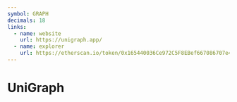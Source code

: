 ```yaml
---
symbol: GRAPH
decimals: 18
links:
  - name: website
    url: https://unigraph.app/
  - name: explorer
    url: https://etherscan.io/token/0x165440036Ce972C5F8EBef667086707e48B2623e
---
```


# UniGraph
